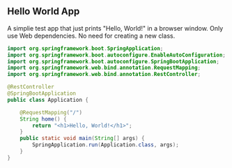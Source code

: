## Hello World App
A simplie test app that just prints "Hello, World!" in a browser window. Only use Web dependencies. No need for creating a new class. 
```java
import org.springframework.boot.SpringApplication;
import org.springframework.boot.autoconfigure.EnableAutoConfiguration;
import org.springframework.boot.autoconfigure.SpringBootApplication;
import org.springframework.web.bind.annotation.RequestMapping;
import org.springframework.web.bind.annotation.RestController;

@RestController
@SpringBootApplication
public class Application {

	@RequestMapping("/")
	String home() {
		return "<h1>Hello, World!</h1>";
	}
	public static void main(String[] args) {
		SpringApplication.run(Application.class, args);
	}
}
```
